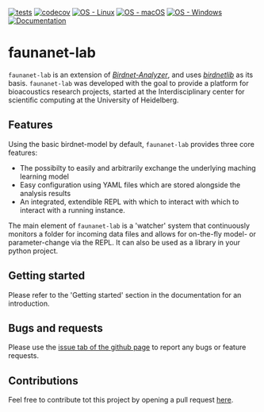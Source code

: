 [![tests](https://github.com/ssciwr/iSparrow/actions/workflows/main.yml/badge.svg?event=push)](https://github.com/ssciwr/iSparrow/actions/workflows/main.yml)
[![codecov](https://codecov.io/gh/ssciwr/iSparrow/graph/badge.svg?token=FwyE0PNiOk)](https://codecov.io/gh/ssciwr/iSparrow)
[![OS - Linux](https://img.shields.io/badge/OS-Linux-green.svg)](https://www.linux.org/)
[![OS - macOS](https://img.shields.io/badge/OS-macOS-green.svg)](https://www.apple.com/macos)
[![OS - Windows](https://img.shields.io/badge/OS-Windows-green.svg)](https://www.microsoft.com/windows)
[![Documentation](https://readthedocs.org/projects/isparrow/badge/?version=latest)](https://isparrow.readthedocs.io/en/latest/?badge=latest)

# faunanet-lab
`faunanet-lab` is an extension of [*Birdnet-Analyzer*](https://github.com/kahst/BirdNET-Analyzer), and uses [*birdnetlib*](https://github.com/joeweiss/birdnetlib) as its basis. 
`faunanet-lab` was developed with the goal to provide a platform for bioacoustics research projects, started at the Interdisciplinary center for scientific computing at the University of Heidelberg. 

## Features
Using the basic birdnet-model by default, `faunanet-lab` provides three core features: 

- The possibilty to easily and arbitrarily exchange the underlying maching learning model
- Easy configuration using YAML files which are stored alongside the analysis results 
- An integrated, extendible REPL with which to interact with which to interact with a running instance.

The main element of `faunanet-lab` is a 'watcher' system that continuously monitors a folder for incoming data files and allows for on-the-fly model- or parameter-change via the REPL. It can also be used as a library in your python project.   

## Getting started 
Please refer to the 'Getting started' section in the documentation for an introduction. 

## Bugs and requests
Please use the [issue tab of the github page](https://github.com/ssciwr/iSparrow/issues) to report any bugs or feature requests. 

## Contributions 
Feel free to contribute tot this project by opening a pull request [here](https://github.com/ssciwr/iSparrow/pulls). 